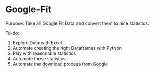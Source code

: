 # Google-Fit

Purpose:
Take all Google Fit Data and convert them to nice statistics.


To-do:
1. Explore Data with Excel
2. Automate creating the right Dataframes with Python
3. Play with reasonable statistics
4. Automate these statistics
5. Automate the download process from Google
